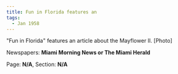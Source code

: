 ```yaml
---  
title: Fun in Florida features an  
tags:  
  - Jan 1958  
---  
```

  
"Fun in Florida" features an article about the Mayflower II. [Photo]  
  
Newspapers: **Miami Morning News or The Miami Herald**  
  
Page: **N/A**, Section: **N/A** 
